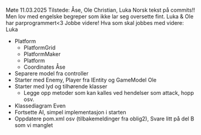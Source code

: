 Møte 11.03.2025 Tilstede: Åse, Ole Christian, Luka
Norsk tekst på commits!! Men lov med engelske begreper som ikke lar seg oversette fint.
Luka & Ole har parprogrammert<3
Jobbe videre!
Hva som skal jobbes med videre:
Luka
- Platform
	- PlatformGrid
	- PlatformMaker
	- Platform
	- Coordinates
Åse
- Separere model fra controller
- Starter med Enemy, Player fra IEntity og GameModel
Ole
- Starter med lyd og tilhørende klasser
	- Legge opp metoder som kan kalles ved hendelser som attack, hopp osv.
- Klassediagram
Even
- Fortsette AI, simpel implementasjon i starten
- Oppdatere pom.xml osv (tilbakemeldinger fra oblig2), Svare litt på del B som vi manglet
